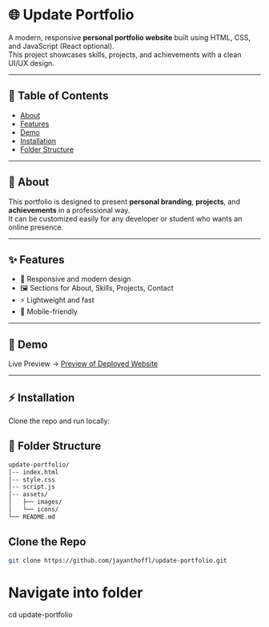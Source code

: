 # 🌐 Update Portfolio

A modern, responsive **personal portfolio website** built using HTML, CSS, and JavaScript (React optional).  
This project showcases skills, projects, and achievements with a clean UI/UX design.  

---

## 📖 Table of Contents
- [About](#about)
- [Features](#features)
- [Demo](#demo)
- [Installation](#installation)
- [Folder Structure](#folder-structure)


---

## 📝 About
This portfolio is designed to present **personal branding**, **projects**, and **achievements** in a professional way.  
It can be customized easily for any developer or student who wants an online presence.  

---

## ✨ Features
- 🎨 Responsive and modern design  
- 🖼️ Sections for About, Skills, Projects, Contact  
- ⚡ Lightweight and fast  
- 📱 Mobile-friendly  

---

## 🚀 Demo
Live Preview → [Preview of Deployed Website](https://jayanth-ramakrishnan.netlify.app/)  

---

## ⚡ Installation
Clone the repo and run locally:

## 📂 Folder Structure

```bash
update-portfolio/
│-- index.html
│-- style.css
│-- script.js
│-- assets/
│   ├── images/
│   └── icons/
└── README.md

``` 
## Clone the Repo
```bash
git clone https://github.com/jayanthoffl/update-portfolio.git

```
# Navigate into folder
cd update-portfolio
